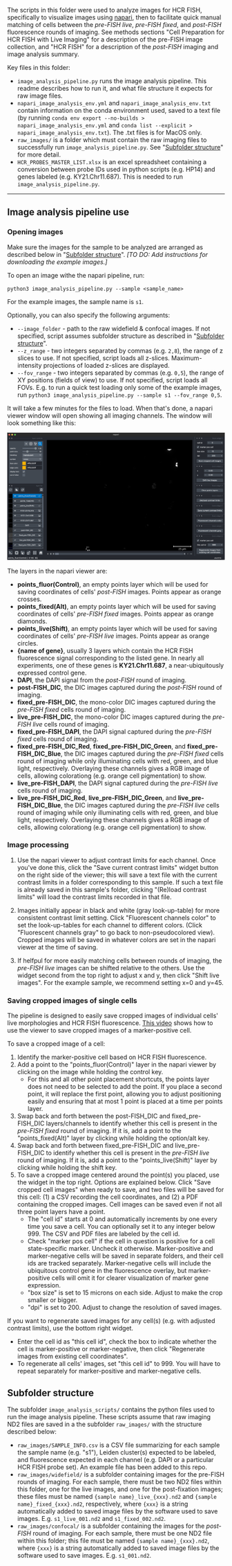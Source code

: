 The scripts in this folder were used to analyze images for HCR FISH, specifically to visualize images using [napari](https://napari.org/stable/index.html), then to facilitate quick manual matching of cells between the _pre-FISH live_, _pre-FISH fixed_, and _post-FISH_ fluorescence rounds of imaging. See methods sections "Cell Preparation for HCR FISH with Live Imaging" for a description of the pre-FISH image collection, and "HCR FISH" for a description of the _post-FISH_ imaging and image analysis summary.

Key files in this folder:
- `image_analysis_pipeline.py` runs the image analysis pipeline. This readme describes how to run it, and what file structure it expects for raw image files.
- `napari_image_analysis_env.yml` and `napari_image_analysis_env.txt` contain information on the conda environment used, saved to a text file (by running `conda env export --no-builds > napari_image_analysis_env.yml` and `conda list --explicit > napari_image_analysis_env.txt`). The .txt files is for MacOS only.
- `raw_images/` is a folder which must contain the raw imaging files to successfully run `image_analysis_pipeline.py`. See "[Subfolder structure](#subfolder-structure)" for more detail.
- `HCR_PROBES_MASTER_LIST.xlsx` is an excel spreadsheet containing a conversion between probe IDs used in python scripts (e.g. HP14) and genes labeled (e.g. KY21.Chr11.687). This is needed to run `image_analysis_pipeline.py`.

---

## Image analysis pipeline use

### Opening images
Make sure the images for the sample to be analyzed are arranged as described below in "[Subfolder structure](#subfolder-structure)". _[TO DO: Add instructions for downloading the example images.]_

To open an image withe the napari pipeline, run:
```
python3 image_analysis_pipeline.py --sample <sample_name>
```
For the example images, the sample name is `s1`.

Optionally, you can also specify the following arguments:
- `--image_folder` - path to the raw widefield & confocal images. If not specified, script assumes subfolder structure as described in "[Subfolder structure](#subfolder-structure)".
- `--z_range` - two integers separated by commas (e.g. `2,8`), the range of z slices to use. If not specified, script loads all z-slices. Maximum-intensity projections of loaded z-slices are displayed.
- `--fov_range` - two integers separated by commas (e.g. `0,5`), the range of XY positions (fields of view) to use. If not specified, script loads all FOVs. E.g. to run a quick test loading only some of the example images, run `python3 image_analysis_pipeline.py --sample s1 --fov_range 0,5`.


It will take a few minutes for the files to load. When that's done, a napari viewer window will open showing all imaging channels. The window will look something like this:

![napari_viewer_screenshot](napari_viewer_screenshot.png)

The layers in the napari viewer are:
- **points_fluor(Control)**, an empty points layer which will be used for saving coordinates of cells' _post-FISH_ images. Points appear as orange crosses.
- **points_fixed(Alt)**, an empty points layer which will be used for saving coordinates of cells' _pre-FISH fixed_ images. Points appear as orange diamonds.
- **points_live(Shift)**, an empty points layer which will be used for saving coordinates of cells' _pre-FISH live_ images. Points appear as orange circles.
- **{name of gene}**, usually 3 layers which contain the HCR FISH fluorescence signal corresponding to the listed gene. In nearly all experiments, one of these genes is **KY21.Chr11.687**, a near-ubiquitously expressed control gene.
- **DAPI**, the DAPI signal from the _post-FISH_ round of imaging.
- **post-FISH_DIC**, the DIC images captured during the _post-FISH_ round of imaging.
- **fixed_pre-FISH_DIC**, the mono-color DIC images captured during the _pre-FISH fixed_ cells round of imaging.
- **live_pre-FISH_DIC**, the mono-color DIC images captured during the _pre-FISH live_ cells round of imaging.
- **fixed_pre-FISH_DAPI**, the DAPI signal captured during the _pre-FISH fixed_ cells round of imaging.
- **fixed_pre-FISH_DIC_Red**, **fixed_pre-FISH_DIC_Green**, and **fixed_pre-FISH_DIC_Blue**, the DIC images captured during the _pre-FISH fixed_ cells round of imaging while only illuminating cells with red, green, and blue light, respectively. Overlaying these channels gives a RGB image of cells, allowing colorationg (e.g. orange cell pigmentation) to show.
- **live_pre-FISH_DAPI**, the DAPI signal captured during the _pre-FISH live_ cells round of imaging.
- **live_pre-FISH_DIC_Red**, **live_pre-FISH_DIC_Green**, and **live_pre-FISH_DIC_Blue**, the DIC images captured during the _pre-FISH live_ cells round of imaging while only illuminating cells with red, green, and blue light, respectively. Overlaying these channels gives a RGB image of cells, allowing colorationg (e.g. orange cell pigmentation) to show.

### Image processing
1. Use the napari viewer to adjust contrast limits for each channel. Once you've done this, click the "Save current contrast limits" widget button on the right side of the viewer; this will save a text file with the current contrast limits in a folder corresponding to this sample. If such a text file is already saved in this sample's folder, clicking "(Re)load contrast limits" will load the contrast limits recorded in that file.

2. Images initially appear in black and white (gray look-up-table) for more consistent contrast limit setting. Click "Fluorescent channels color" to set the look-up-tables for each channel to different colors. (Click "Fluorescent channels gray" to go back to non-pseudocolored view). Cropped images will be saved in whatever colors are set in the napari viewer at the time of saving.

3. If helfpul for more easily matching cells between rounds of imaging, the _pre-FISH live_ images can be shifted relative to the others. Use the widget second from the top right to adjust x and y, then click "Shift live images". For the example sample, we recommend setting x=0 and y=45.

### Saving cropped images of single cells
The pipeline is designed to easily save cropped images of individual cells' live morphologies and HCR FISH fluorescence. [This video](https://youtu.be/V9NSjeSv_N4) shows how to use the viewer to save cropped images of a marker-positive cell.

To save a cropped image of a cell:
1. Identify the marker-positive cell based on HCR FISH fluorescence.
2. Add a point to the "points_fluor(Control)" layer in the napari viewer by clicking on the image while holding the control key.
    - For this and all other point placement shortcuts, the points layer does not need to be selected to add the point. If you place a second point, it will replace the first point, allowing you to adjust positioning easily and ensuring that at most 1 point is placed at a time per points layer.
3. Swap back and forth between the post-FISH_DIC and fixed_pre-FISH_DIC layers/channels to identify whether this cell is present in the _pre-FISH fixed_ round of imaging. If it is, add a point to the "points_fixed(Alt)" layer by clicking while holding the option/alt key.
4. Swap back and forth between fixed_pre-FISH_DIC and live_pre-FISH_DIC to identify whether this cell is present in the _pre-FISH live_ round of imaging. If it is, add a point to the "points_live(Shift)" layer by clicking while holding the shift key.
5. To save a cropped image centered around the point(s) you placed, use the widget in the top right. Options are explained below. Click "Save cropped cell images" when ready to save, and two files will be saved for this cell: (1) a CSV recording the cell coordinates, and (2) a PDF containing the cropped images. Cell images can be saved even if not all three point layers have a point.
    - The "cell id" starts at 0 and automatically increments by one every time you save a cell. You can optionally set it to any integer below 999. The CSV and PDF files are labeled by the cell id.
    - Check "marker pos cell" if the cell in question is positive for a cell state-specific marker. Uncheck it otherwise. Marker-positive and marker-negative cells will be saved in separate folders, and their cell ids are tracked separately. Marker-negative cells will include the ubiquitous control gene in the fluorescence overlay, but marker-positive cells will omit it for clearer visualization of marker gene expression.
    - "box size" is set to 15 microns on each side. Adjust to make the crop smaller or bigger.
    - "dpi" is set to 200. Adjust to change the resolution of saved images.

If you want to regenerate saved images for any cell(s) (e.g. with adjusted contrast limits), use the bottom right widget.
- Enter the cell id as "this cell id", check the box to indicate whether the cell is marker-positive or marker-negative, then click "Regenerate images from existing cell coordinates".
- To regenerate all cells' images, set "this cell id" to 999. You will have to repeat separately for marker-positive and marker-negative cells.


<h2 id="subfolder-structure">Subfolder structure</h2>

The subfolder `image_analysis_scripts/` contains the python files used to run the image analysis pipeline. These scripts assume that raw imaging ND2 files are saved in a the subfolder `raw_images/` with the structure described below:
- `raw_images/SAMPLE_INFO.csv` is a CSV file summarizing for each sample the sample name (e.g. "s1"), Leiden cluster(s) expected to be labeled, and fluorescence expected in each channel (e.g. DAPI or a particular HCR FISH probe set). An example file has been added to this repo.
- `raw_images/widefield/` is a subfolder containing images for the pre-FISH rounds of imaging. For each sample, there must be two ND2 files within this folder, one for the live images, and one for the post-fixation images; these files must be named `{sample name}_live_{xxx}.nd2` and `{sample name}_fixed_{xxx}.nd2`, respectively, where `{xxx}` is a string automatically added to saved image files by the software used to save images. E.g. `s1_live_001.nd2` and `s1_fixed_002.nd2`.
- `raw_images/confocal/` is a subfolder containing the images for the _post-FISH_ round of imaging. For each sample, there must be one ND2 file within this folder; this file must be named `{sample name}_{xxx}.nd2`, where `{xxx}` is a string automatically added to saved image files by the software used to save images. E.g. `s1_001.nd2`.
